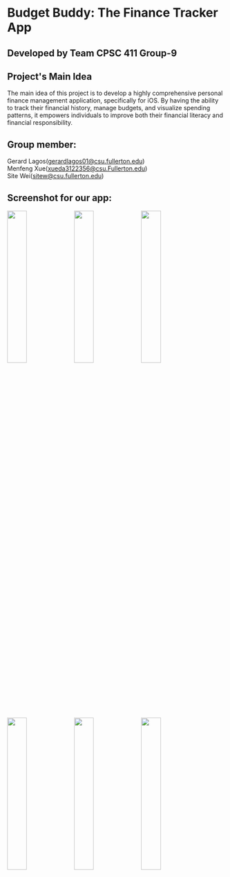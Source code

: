 # Budget Buddy: The Finance Tracker App
## Developed by Team CPSC 411 Group-9

## Project's Main Idea
  The main idea of this project is to develop a highly comprehensive personal finance management application, specifically for iOS. By having the ability to track their financial history, manage budgets, and visualize spending patterns, it empowers individuals to improve both their financial literacy and financial responsibility. 
  
## Group member:
  Gerard Lagos(gerardlagos01@csu.fullerton.edu)  
  Menfeng Xue(xueda3122356@csu.Fullerton.edu)  
  Site Wei(sitew@csu.fullerton.edu)  

## Screenshot for our app:
<img src="https://github.com/wst93444/CPSC-411-Project-Group-9/blob/main/Screenshot/Accountview.png" width=30% height=30% /> <img src="https://github.com/wst93444/CPSC-411-Project-Group-9/blob/main/Screenshot/trans_view.png" width=30% height=30% />
<img src="https://github.com/wst93444/CPSC-411-Project-Group-9/blob/main/Screenshot/withdraw.png" width=30% height=30%>
<img src="https://github.com/wst93444/CPSC-411-Project-Group-9/blob/main/Screenshot/deposit.png" width=30% height=30%>
<img src="https://github.com/wst93444/CPSC-411-Project-Group-9/blob/main/Screenshot/delete%20account.png" width=30% height=30%>
<img src="https://github.com/wst93444/CPSC-411-Project-Group-9/blob/main/Screenshot/delete-transaction.png" width=30% height=30%>
